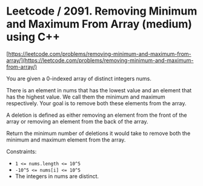 # Leetcode / 2091. Removing Minimum and Maximum From Array (medium) using C++

[https://leetcode.com/problems/removing-minimum-and-maximum-from-array/](https://leetcode.com/problems/removing-minimum-and-maximum-from-array/)

You are given a 0-indexed array of distinct integers nums.

There is an element in nums that has the lowest value and an element that has the highest value. We call them the minimum and maximum respectively. Your goal is to remove both these elements from the array.

A deletion is defined as either removing an element from the front of the array or removing an element from the back of the array.

Return the minimum number of deletions it would take to remove both the minimum and maximum element from the array.

Constraints:

- `1 <= nums.length <= 10^5`
- `-10^5 <= nums[i] <= 10^5`
- The integers in nums are distinct.

